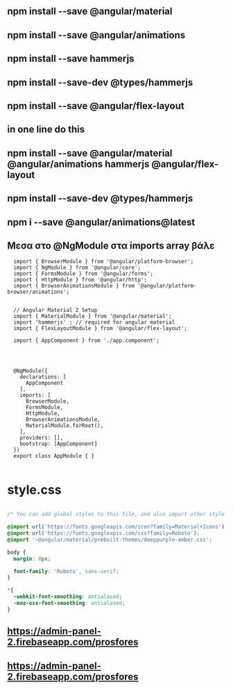 ## npm install --save @angular/material
## npm install --save @angular/animations 
## npm install --save hammerjs
## npm install --save-dev @types/hammerjs
## npm install --save @angular/flex-layout 

## in one line do this
## npm install --save @angular/material @angular/animations hammerjs @angular/flex-layout
## npm install --save-dev @types/hammerjs

## npm i --save @angular/animations@latest


<!--## npm install --save ng2-flex-layout -->

## Μεσα στο @NgModule στα imports array βάλε


```
  import { BrowserModule } from '@angular/platform-browser';
  import { NgModule } from '@angular/core';
  import { FormsModule } from '@angular/forms';
  import { HttpModule } from '@angular/http';
  import { BrowserAnimationsModule } from '@angular/platform-browser/animations';


  // Angular Material 2 Setup
  import { MaterialModule } from '@angular/material';
  import 'hammerjs' ; // required for angular material
  import { FlexLayoutModule } from '@angular/flex-layout';
  
  import { AppComponent } from './app.component';




  @NgModule({
    declarations: [
      AppComponent
    ],
    imports: [
      BrowserModule,
      FormsModule,
      HttpModule,
      BrowserAnimationsModule,
      MaterialModule.forRoot(),
    ],
    providers: [],
    bootstrap: [AppComponent]
  })
  export class AppModule { }


```


# style.css

```css

/* You can add global styles to this file, and also import other style files */

@import url('https://fonts.googleapis.com/icon?family=Material+Icons');
@import url('https://fonts.googleapis.com/css?family=Roboto');
@import '~@angular/material/prebuilt-themes/deeppurple-amber.css';

body {
  margin: 0px;

  font-family: 'Roboto', sans-serif;	
}

*{
  -webkit-font-smoothing: antialased;
  -moz-osx-font-smoothing: antialased;
}

```


## https://admin-panel-2.firebaseapp.com/prosfores
## https://admin-panel-2.firebaseapp.com/prosfores

